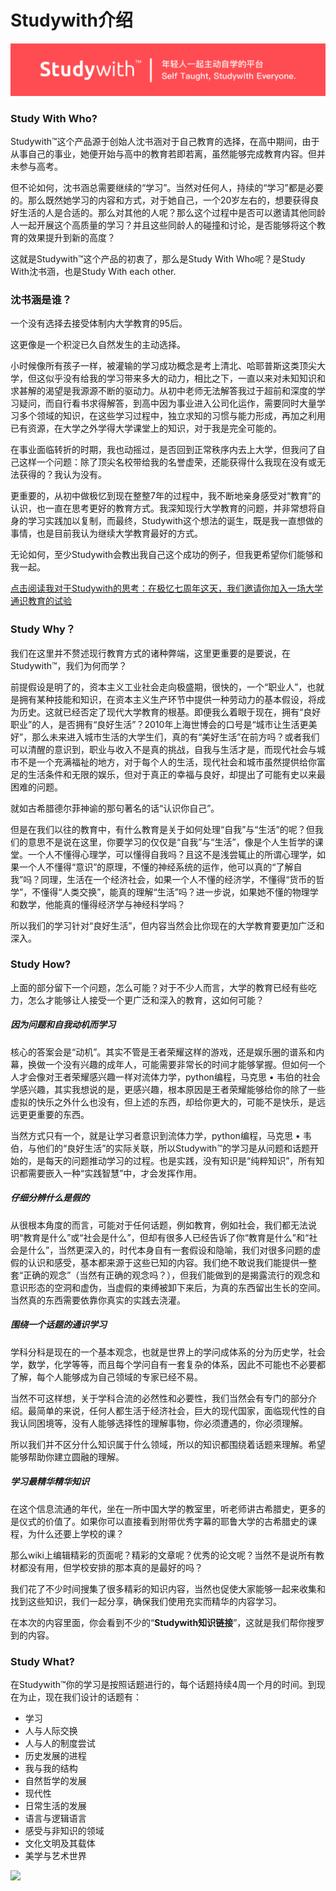 # Studywith介绍

![](/assets/Studywith_Slogan.png)

### Study With Who?

Studywith™这个产品源于创始人沈书涵对于自己教育的选择，在高中期间，由于从事自己的事业，她便开始与高中的教育若即若离，虽然能够完成教育内容。但并未参与高考。

但不论如何，沈书涵总需要继续的“学习”。当然对任何人，持续的“学习”都是必要的。那么既然她学习的内容和方式，对于她自己，一个20岁左右的，想要获得良好生活的人是合适的。那么对其他的人呢？那么这个过程中是否可以邀请其他同龄人一起开展这个高质量的学习？并且这些同龄人的碰撞和讨论，是否能够将这个教育的效果提升到新的高度？

这就是Studywith™这个产品的初衷了，那么是Study With Who呢？是Study With沈书涵，也是Study With each other.

### 沈书涵是谁？

一个没有选择去接受体制内大学教育的95后。

这更像是一个积淀已久自然发生的主动选择。

小时候像所有孩子一样，被灌输的学习成功概念是考上清北、哈耶普斯这类顶尖大学，但这似乎没有给我的学习带来多大的动力，相比之下，一直以来对未知知识和求甚解的渴望是我源源不断的驱动力。从初中老师无法解答我过于超前和深度的学习疑问，而自行看书求得解答，到高中因为事业进入公司化运作，需要同时大量学习多个领域的知识，在这些学习过程中，独立求知的习惯与能力形成，再加之利用已有资源，在大学之外学得大学课堂上的知识，对于我是完全可能的。

在事业面临转折的时期，我也动摇过，是否回到正常秩序内去上大学，但我问了自己这样一个问题：除了顶尖名校带给我的名誉虚荣，还能获得什么我现在没有或无法获得的？我认为没有。

更重要的，从初中做极忆到现在整整7年的过程中，我不断地亲身感受对“教育”的认识，也一直在思考更好的教育方式。我深知现行大学教育的问题，并非常想将自身的学习实践加以复制，而最终，Studywith这个想法的诞生，既是我一直想做的事情，也是目前我认为继续大学教育最好的方式。

无论如何，至少Studywith会教出我自己这个成功的例子，但我更希望你们能够和我一起。

[点击阅读我对于Studywith的思考：在极忆七周年这天，我们邀请你加入一场大学通识教育的试验](https://mp.weixin.qq.com/s/nwowklKWSIUluTB_28kklw)

### Study Why？

我们在这里并不赘述现行教育方式的诸种弊端，这里更重要的是要说，在Studywith™，我们为何而学？

前提假设是明了的，资本主义工业社会走向极盛期，很快的，一个“职业人”，也就是拥有某种技能和知识，在资本主义生产环节中提供一种劳动力的基本假设，将成为历史。这就已经否定了现代大学教育的根基。即便我么着眼于现在，拥有“良好职业”的人，是否拥有“良好生活”？2010年上海世博会的口号是“城市让生活更美好”，那么未来进入城市生活的大学生们，真的有“美好生活”在前方吗？或者我们可以清醒的意识到，职业与收入不是真的挑战，自我与生活才是，而现代社会与城市不是一个充满福祉的地方，对于每个人的生活，现代社会和城市虽然提供给你富足的生活条件和无限的娱乐，但对于真正的幸福与良好，却提出了可能有史以来最困难的问题。

就如古希腊德尔菲神谕的那句著名的话“认识你自己”。

但是在我们以往的教育中，有什么教育是关于如何处理“自我”与“生活”的呢？但我们的意思不是说在这里，你要学习的仅仅是“自我”与“生活”，像是个人生哲学的课堂。一个人不懂得心理学，可以懂得自我吗？且这不是浅尝辄止的所谓心理学，如果一个人不懂得“意识”的原理，不懂的神经系统的运作，他可以真的“了解自我”吗？同理，生活在一个经济社会，如果一个人不懂的经济学，不懂得“货币的哲学”，不懂得“人类交换”，能真的理解“生活”吗？进一步说，如果她不懂的物理学和数学，他能真的懂得经济学与神经科学吗？

所以我们的学习针对“良好生活”，但内容当然会比你现在的大学教育要更加广泛和深入。

### Study How?

上面的部分留下一个问题，怎么可能？对于不少人而言，大学的教育已经有些吃力，怎么才能够让人接受一个更广泛和深入的教育，这如何可能？

##### 因为问题和自我动机而学习

核心的答案会是“动机”。其实不管是王者荣耀这样的游戏，还是娱乐圈的谱系和内幕，换做一个没有兴趣的成年人，可能需要非常长的时间才能够掌握。但如何一个人才会像对王者荣耀感兴趣一样对流体力学，python编程，马克思 • 韦伯的社会学感兴趣，其实我想说的是，更感兴趣，根本原因是王者荣耀能够给你的除了一些虚拟的快乐之外什么也没有，但上述的东西，却给你更大的，可能不是快乐，是远远更更重要的东西。

当然方式只有一个，就是让学习者意识到流体力学，python编程，马克思 • 韦伯，与他们的“良好生活”的实际关联，所以Studywith™的学习是从问题和话题开始的，是每天的问题推动学习的过程。也是实践，没有知识是“纯粹知识”，所有知识都需要嵌入一种“实践智慧”中，才会发挥作用。

##### 仔细分辨什么是假的

从很根本角度的而言，可能对于任何话题，例如教育，例如社会，我们都无法说明“教育是什么”或“社会是什么”，但却有很多人已经告诉了你“教育是什么”和“社会是什么”，当然更深入的，时代本身自有一套假设和隐喻，我们对很多问题的虚假的认识和感受，基本都来源于这些已知的内容。我们绝不敢说我们能提供一整套“正确的观念”（当然有正确的观念吗？），但我们能做到的是揭露流行的观念和意识形态的空洞和虚伪，当虚假的束缚被卸下来后，为真的东西留出生长的空间。当然真的东西需要依靠你真实的实践去浇灌。

##### 围绕一个话题的通识学习

学科分科是现在的一个基本观念，也就是世界上的学问成体系的分为历史学，社会学，数学，化学等等，而且每个学问自有一套复杂的体系，因此不可能也不必要都了解，每个人能够成为自己领域的专家已经不易。

当然不可这样想，关于学科合流的必然性和必要性，我们当然会有专门的部分介绍。最简单的来说，任何人都生活于经济社会，巨大的现代国家，面临现代性的自我认同困境等，没有人能够选择性的理解事物，你必须遭遇的，你必须理解。

所以我们并不区分什么知识属于什么领域，所以的知识都围绕着话题来理解。希望能够帮助你建立圆融的理解。

##### 学习最精华精华知识

在这个信息流通的年代，坐在一所中国大学的教室里，听老师讲古希腊史，更多的是仪式的价值了。如果你可以直接看到附带优秀字幕的耶鲁大学的古希腊史的课程，为什么还要上学校的课？

那么wiki上编辑精彩的页面呢？精彩的文章呢？优秀的论文呢？当然不是说所有教材都没有用，但学校安排的那本真的是最好的吗？

我们花了不少时间搜集了很多精彩的知识内容，当然也促使大家能够一起来收集和找到这些知识，我们一起分享，确保我们使用充实而精华的内容学习。

在本次的内容里面，你会看到不少的“**Studywith知识链接**”，这就是我们帮你搜罗到的内容。

### Study What?

在Studywith™你的学习是按照话题进行的，每个话题持续4周一个月的时间。到现在为止，现在我们设计的话题有：

* 学习
* 人与人际交换
* 人与人的制度尝试
* 历史发展的进程
* 我与我的结构
* 自然哲学的发展
* 现代性
* 日常生活的发展
* 语言与逻辑语言
* 感受与非知识的领域
* 文化文明及其载体
* 美学与艺术世界


![](/assets/Studywith介绍图.png)